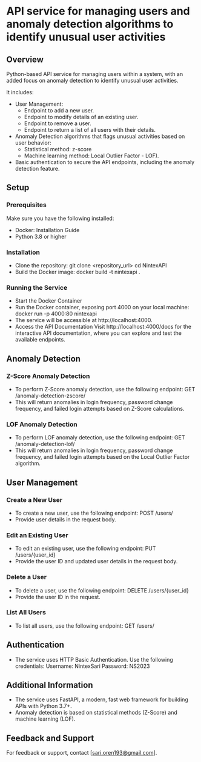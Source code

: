 # **API service for managing users and anomaly detection algorithms to identify unusual user activities**

## **Overview**

Python-based API service for managing users within a system, with an added focus on anomaly detection to identify unusual user activities. 

It includes:
- User Management:
  - Endpoint to add a new user.
  - Endpoint to modify details of an existing user.
  - Endpoint to remove a user.
  - Endpoint to return a list of all users with their details.
- Anomaly Detection algorithms that flags unusual activities based on user behavior:
  - Statistical method: z-score
  - Machine learning method: Local Outlier Factor - LOF).
- Basic authentication to secure the API endpoints, including the anomaly detection feature. 


## **Setup**

### **Prerequisites**

Make sure you have the following installed:

- Docker: Installation Guide
- Python 3.8 or higher

### **Installation**
- Clone the repository:
  git clone <repository_url>
  cd NintexAPI
- Build the Docker image:
  docker build -t nintexapi .

### **Running the Service**

- Start the Docker Container
- Run the Docker container, exposing port 4000 on your local machine:
  docker run -p 4000:80 nintexapi
- The service will be accessible at http://localhost:4000.
- Access the API Documentation
  Visit http://localhost:4000/docs for the interactive API documentation, where you can explore and test the available endpoints.

## **Anomaly Detection**

### **Z-Score Anomaly Detection**

- To perform Z-Score anomaly detection, use the following endpoint:
  GET /anomaly-detection-zscore/
- This will return anomalies in login frequency, password change frequency, and failed login attempts based on Z-Score calculations.

### **LOF Anomaly Detection**

- To perform LOF anomaly detection, use the following endpoint:
  GET /anomaly-detection-lof/
- This will return anomalies in login frequency, password change frequency, and failed login attempts based on the Local Outlier Factor algorithm.

## **User Management**

### **Create a New User**
- To create a new user, use the following endpoint:
  POST /users/
- Provide user details in the request body.

### **Edit an Existing User**
- To edit an existing user, use the following endpoint:
  PUT /users/{user_id}
- Provide the user ID and updated user details in the request body.

### **Delete a User**
- To delete a user, use the following endpoint:
  DELETE /users/{user_id}
- Provide the user ID in the request.

### **List All Users**
- To list all users, use the following endpoint:
  GET /users/

## **Authentication**
- The service uses HTTP Basic Authentication. Use the following credentials:
  Username: NintexSari
  Password: NS2023

## **Additional Information**

- The service uses FastAPI, a modern, fast web framework for building APIs with Python 3.7+.
- Anomaly detection is based on statistical methods (Z-Score) and machine learning (LOF).

## **Feedback and Support**
For feedback or support, contact [sari.oren193@gmail.com].
